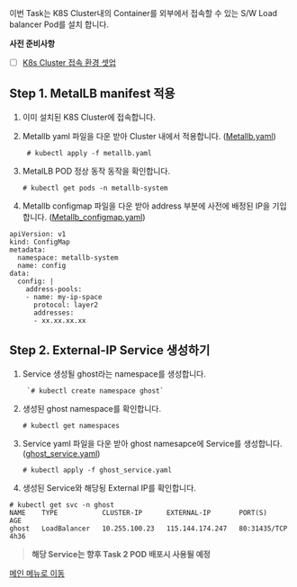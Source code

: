 이번 Task는 K8S Cluster내의 Container를 외부에서 접속할 수 있는 S/W Load balancer Pod를 설치 합니다.

**사전 준비사항** 
 - [ ] [K8s Cluster 접속 환경 셋업](https://github.com/netappkr/NDX_Handsonworkshop-/blob/master/K8s_on_MultiCloud/OnPremNKS.md)    

## Step 1. MetalLB manifest  적용 

1. 이미 설치된  K8S Cluster에 접속합니다.
2.  Metallb yaml 파일을 다운 받아 Cluster 내에서 적용합니다. ([Metallb.yaml](https://github.com/netappkr/NDX_Handsonworkshop-/blob/master/sourcefile/metallb.yaml))  

    ` # kubectl apply -f metallb.yaml`

3.  MetalLB POD 정상 동작 동작을 확인합니다.

    `# kubectl get pods -n metallb-system`
 
4.  Metallb configmap 파일을 다운 받아 address 부분에 사전에 배정된 IP을 기입합니다. ([Metallb_configmap.yaml](https://github.com/netappkr/NDX_Handsonworkshop-/blob/master/sourcefile/metallbconfigmap.yaml))
  <pre class=" language-undefined"><code class="prism language-&quot;NotActions&quot;: language-undefined">apiVersion: v1
kind: ConfigMap
metadata:
  namespace: metallb-system
  name: config
data:
  config: |
    address-pools:
    - name: my-ip-space
      protocol: layer2
      addresses:
      - xx.xx.xx.xx </code></pre>
      
## Step 2. External-IP Service  생성하기 

1. Service 생성될 ghost라는 namespace를 생성합니다.

        `# kubectl create namespace ghost`    
     
23. 생성된 ghost namespace를 확인합니다. 

      `# kubectl get namespaces`
        
4.  Service yaml 파일을 다운 받아 ghost namesapce에 Service를 생성합니다.([ghost_service.yaml](https://github.com/netappkr/NDX_Handsonworkshop-/blob/master/sourcefile/ghost_service.yaml))

       `# kubectl apply -f ghost_service.yaml` 
       
45.  생성된 Service와 해당됭 External IP를 확인합니다.
<pre class=" language-undefined"><code class="prism language-&quot;NotActions&quot;: language-undefined"># kubectl get svc -n ghost
NAME    TYPE           CLUSTER-IP      EXTERNAL-IP       PORT(S)        AGE
ghost   LoadBalancer   10.255.100.23   115.144.174.247   80:31435/TCP   4h36</code></pre> 

> **해당 Service는 향후 Task 2 POD 배포시 사용될 예정** 

[메인 메뉴로 이동](https://github.com/netappkr/NDX_Handsonworkshop-/)
   
   


<!--stackedit_data:
eyJoaXN0b3J5IjpbLTE1OTU0OTk4NjEsMTY2ODc5NTYxNCwzNz
g1NDc3NTMsLTE0ODA4NjkxMyw4Njc2OTQ4ODVdfQ==
-->